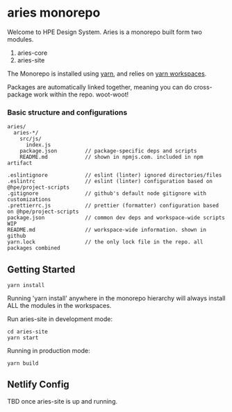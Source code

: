 # aries monorepo

Welcome to HPE Design System.
Aries is a monorepo built form two modules. 
1. aries-core
2. aries-site

The Monorepo is installed using [yarn](https://github.com/yarnpkg/yarn), and relies on [yarn workspaces](https://yarnpkg.com/lang/en/docs/workspaces/).

Packages are automatically linked together, meaning you can do cross-package work within the repo. woot-woot!


### Basic structure and configurations

```
aries/
  aries-*/
    src/js/
      index.js
    package.json         // package-specific deps and scripts
    README.md            // shown in npmjs.com. included in npm artifact

.eslintignore            // eslint (linter) ignored directories/files
.eslintrc                // eslint (linter) configuration based on @hpe/project-scripts
.gitignore               // github's default node gitignore with customizations
.prettierrc.js           // prettier (formatter) configuration based on @hpe/project-scripts
package.json             // common dev deps and workspace-wide scripts WIP
README.md                // workspace-wide information. shown in github
yarn.lock                // the only lock file in the repo. all packages combined
```

## Getting Started

```
yarn install
```

Running 'yarn install' anywhere in the monorepo hierarchy will always install ALL the modules in the workspaces.

Run aries-site in development mode:

```
cd aries-site
yarn start
```

Running in production mode:

```
yarn build
```

## Netlify Config
TBD once aries-site is up and running.

